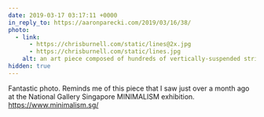```yaml
---
date: 2019-03-17 03:17:11 +0000
in_reply_to: https://aaronparecki.com/2019/03/16/38/
photo:
  - link:
      - https://chrisburnell.com/static/lines@2x.jpg
      - https://chrisburnell.com/static/lines.jpg
    alt: an art piece composed of hundreds of vertically-suspended strings
hidden: true
---
```


Fantastic photo. Reminds me of this piece that I saw just over a month ago at the National Gallery Singapore MINIMALISM exhibition. <a href="https://www.minimalism.sg" rel="external">https://www.minimalism.sg/</a>
